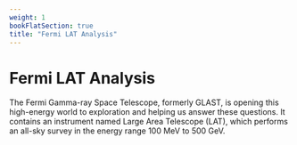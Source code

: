 ```yaml
---
weight: 1
bookFlatSection: true
title: "Fermi LAT Analysis"
---
```


# Fermi LAT Analysis

The Fermi Gamma-ray Space Telescope, formerly GLAST, is opening this high-energy world to exploration and helping us answer these questions. It contains an instrument named Large Area Telescope (LAT), which performs an all-sky survey in the energy range 100 MeV to 500 GeV.
